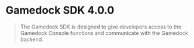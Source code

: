 # Gamedock SDK 4.0.0

> The Gamedock SDK is designed to give developers access to the Gamedock Console functions and communicate with the Gamedock backend.